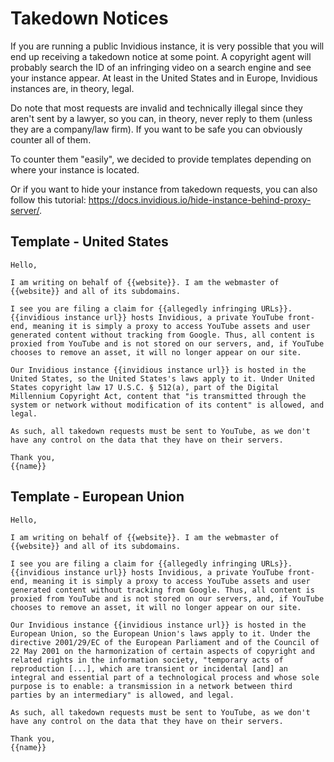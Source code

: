 # Takedown Notices

If you are running a public Invidious instance, it is very possible that you will end up receiving a takedown notice at some point. A copyright agent will probably search the ID of an infringing video on a search engine and see your instance appear. At least in the United States and in Europe, Invidious instances are, in theory, legal.

Do note that most requests are invalid and technically illegal since they aren't sent by a lawyer, so you can, in theory, never reply to them (unless they are a company/law firm). If you want to be safe you can obviously counter all of them.

To counter them "easily", we decided to provide templates depending on where your instance is located.

Or if you want to hide your instance from takedown requests, you can also follow this tutorial: https://docs.invidious.io/hide-instance-behind-proxy-server/.

## Template - United States

```
Hello,

I am writing on behalf of {{website}}. I am the webmaster of {{website}} and all of its subdomains.

I see you are filing a claim for {{allegedly infringing URLs}}. {{invidious instance url}} hosts Invidious, a private YouTube front-end, meaning it is simply a proxy to access YouTube assets and user generated content without tracking from Google. Thus, all content is proxied from YouTube and is not stored on our servers, and, if YouTube chooses to remove an asset, it will no longer appear on our site.

Our Invidious instance {{invidious instance url}} is hosted in the United States, so the United States's laws apply to it. Under United States copyright law 17 U.S.C. § 512(a), part of the Digital Millennium Copyright Act, content that "is transmitted through the system or network without modification of its content" is allowed, and legal.

As such, all takedown requests must be sent to YouTube, as we don't have any control on the data that they have on their servers.

Thank you,
{{name}}
```

## Template - European Union

```
Hello,

I am writing on behalf of {{website}}. I am the webmaster of {{website}} and all of its subdomains.

I see you are filing a claim for {{allegedly infringing URLs}}. {{invidious instance url}} hosts Invidious, a private YouTube front-end, meaning it is simply a proxy to access YouTube assets and user generated content without tracking from Google. Thus, all content is proxied from YouTube and is not stored on our servers, and, if YouTube chooses to remove an asset, it will no longer appear on our site.

Our Invidious instance {{invidious instance url}} is hosted in the European Union, so the European Union's laws apply to it. Under the directive 2001/29/EC of the European Parliament and of the Council of 22 May 2001 on the harmonization of certain aspects of copyright and related rights in the information society, "temporary acts of reproduction [...], which are transient or incidental [and] an integral and essential part of a technological process and whose sole purpose is to enable: a transmission in a network between third parties by an intermediary" is allowed, and legal.

As such, all takedown requests must be sent to YouTube, as we don't have any control on the data that they have on their servers.

Thank you,
{{name}}
```
